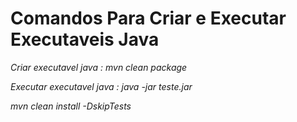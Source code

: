# Comandos Para Criar e Executar Executaveis Java #


*Criar executavel java : mvn clean package*


*Executar executavel java : java -jar teste.jar*


*mvn clean install -DskipTests*
